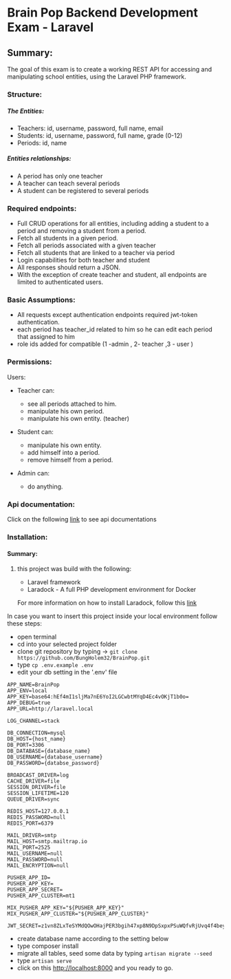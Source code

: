 # Brain Pop Backend Development Exam - Laravel

## Summary:

The goal of this exam is to create a working REST API for accessing and manipulating school
entities, using the Laravel PHP framework.

### Structure:

##### The Entities:

- Teachers: id, username, password, full name, email
- Students: id, username, password, full name, grade (0-12)
- Periods: id, name

##### Entities relationships:

- A period has only one teacher
- A teacher can teach several periods
- A student can be registered to several periods

### Required endpoints:  

- Full CRUD operations for all entities, including adding a student to a period and
  removing a student from a period.
- Fetch all students in a given period.
- Fetch all periods associated with a given teacher
- Fetch all students that are linked to a teacher via period
- Login capabilities for both teacher and student
- All responses should return a JSON.
- With the exception of create teacher and student, all endpoints are limited to
  authenticated users.


### Basic Assumptions:
 - All requests except authentication endpoints required jwt-token authentication.
 - each period has teacher_id related to him so he can edit each period that assigned to him
 - role ids added for compatible (1 -admin , 2- teacher ,3 - user )
 
### Permissions:
Users:
- Teacher can: 
  
  - see all periods attached to him.
  - manipulate his own period.
  - manipulate his own entity. (teacher) 

- Student can:

  - manipulate his own entity.
  - add himself into a period.
  - remove himself from a period.
    
- Admin can:
  - do anything.  
  
### Api documentation:  

Click on the following [link](https://documenter.getpostman.com/view/895124/S1TR6La3?version=latest#intro) to see api documentations

### Installation:

#### Summary: 

1.  this project was build with the following: 
    - Laravel framework
    - Laradock - A full PHP development environment for Docker
    
    For more information on how to install Laradock, follow this [link](https://laradock.io/getting-started/) 

In case you want to insert this project inside your local environment follow these steps:

- open terminal
- cd into your selected project folder
- clone git repository by typing -> `git clone https://github.com/BungHolem32/BrainPop.git`
- type `cp .env.example .env`
- edit your db setting  in the '.env' file

```
APP_NAME=BrainPop
APP_ENV=local
APP_KEY=base64:hEf4mI1sljMa7nE6YoI2LGCwbtMYqD4Ec4vOKjT1b0o=
APP_DEBUG=true
APP_URL=http://laravel.local

LOG_CHANNEL=stack

DB_CONNECTION=mysql
DB_HOST={host_name}
DB_PORT=3306
DB_DATABASE={database_name}
DB_USERNAME={database_username}
DB_PASSWORD={databse_password}

BROADCAST_DRIVER=log
CACHE_DRIVER=file
SESSION_DRIVER=file
SESSION_LIFETIME=120
QUEUE_DRIVER=sync

REDIS_HOST=127.0.0.1
REDIS_PASSWORD=null
REDIS_PORT=6379

MAIL_DRIVER=smtp
MAIL_HOST=smtp.mailtrap.io
MAIL_PORT=2525
MAIL_USERNAME=null
MAIL_PASSWORD=null
MAIL_ENCRYPTION=null

PUSHER_APP_ID=
PUSHER_APP_KEY=
PUSHER_APP_SECRET=
PUSHER_APP_CLUSTER=mt1

MIX_PUSHER_APP_KEY="${PUSHER_APP_KEY}"
MIX_PUSHER_APP_CLUSTER="${PUSHER_APP_CLUSTER}"

JWT_SECRET=z1vn8ZLxTeSYMdQOwOHajPER3bgih47xp8N9DpSxpxPSuWQfvRjUvq4f4beyuW5D
```

- create database name according to the setting below
- type composer install
- migrate all tables, seed some data by typing `artisan migrate --seed`
- type `artisan serve`
- click on this  [http://localhost:8000](http://localhost:8000]) and you ready to go.

